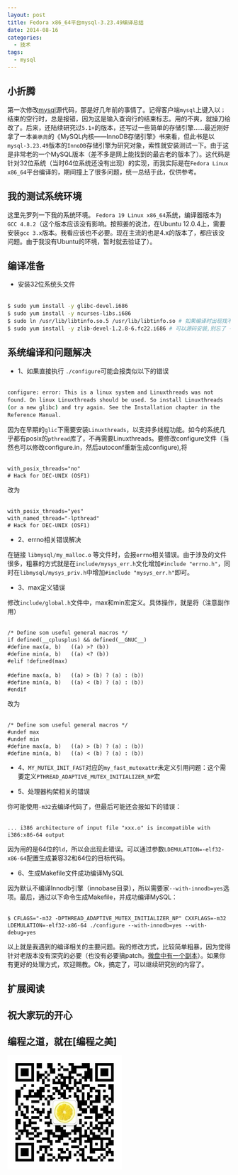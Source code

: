 ```yaml
---
layout: post
title: Fedora x86_64平台mysql-3.23.49编译总结
date: 2014-08-16
categories:
  - 技术
tags:
  - mysql
---
```

## 小折腾

第一次修改[mysql](http://www.mysql.com/)源代码，那是好几年前的事情了。记得客户端`mysql`上键入以`；`结束的空行时，总是报错，因为这是输入查询行的结束标志。用的不爽，就操刀给改了。后来，还陆续研究过`5.1+`的版本，还写过一些简单的存储引擎……最近刚好拿了一本`姜承尧`的《MySQL内核——InnoDB存储引擎》书来看，但此书是以`mysql-3.23.49`版本的`InnoDB`存储引擎为研究对象，索性就安装测试一下。由于这是非常老的一个MySQL版本（差不多是网上能找到的最古老的版本了）。这代码是针对32位系统（当时64位系统还没有出现）的实现，而我实际是在`Fedora Linux x86_64`平台编译的，期间撞上了很多问题，统一总结于此，仅供参考。


## 我的测试系统环境

这里先罗列一下我的系统环境。 `Fedora 19 Linux x86_64`系统，编译器版本为`GCC 4.8.2`（这个版本应该没有影响。按照姜的说法，在Ubuntu 12.0.4上，需要安装`gcc 3.x`版本。我看应该也不必要。现在主流的也是4.x的版本了，都应该没问题。由于我没有Ubuntu的环境，暂时就去验证了）。

## 编译准备

* 安装32位系统头文件

```bash

$ sudo yum install -y glibc-devel.i686
$ sudo yum install -y ncurses-libs.i686
$ sudo ln /usr/lib/libtinfo.so.5 /usr/lib/libtinfo.so # 如果编译时出现找不到32位的`tinfo`，需要执行此操作
$ sudo yum install -y zlib-devel-1.2.8-6.fc22.i686 # 可以源码安装,别忘了 -m32
```

## 系统编译和问题解决

* 1、如果直接执行 `./configure`可能会报类似以下的错误

```bash

configure: error: This is a linux system and Linuxthreads was not
found. On linux Linuxthreads should be used. So install Linuxthreads
(or a new glibc) and try again. See the Installation chapter in the
Reference Manual.
```
因为在早期的`glic`下需要安装`Linuxthreads`，以支持多线程功能。如今的系统几乎都有posix的`pthread`库了，不再需要Linuxthreads。要修改configure文件（当然也可以修改configure.in，然后autoconf重新生成configure),将

```text

with_posix_threads="no"
# Hack for DEC-UNIX (OSF1)
```
改为

```text

with_posix_threads="yes"
with_named_thread="-lpthread"
# Hack for DEC-UNIX (OSF1)
```

* 2、errno相关错误解决

在链接 `libmysql/my_malloc.o` 等文件时，会报`errno`相关错误。由于涉及的文件很多，粗暴的方式就是在`include/mysys_err.h`文化增加`#include "errno.h"`，同时在`libmysql/mysys_priv.h`中增加`#include "mysys_err.h"`即可。


* 3、max定义错误

修改`include/global.h`文件中，max和min宏定义。具体操作，就是将（注意副作用）

```text

/* Define som useful general macros */
if defined(__cplusplus) && defined(__GNUC__)
#define max(a, b)	((a) >? (b))
#define min(a, b)	((a) <? (b))
#elif !defined(max)

#define max(a, b)	((a) > (b) ? (a) : (b))
#define min(a, b)	((a) < (b) ? (a) : (b))
#endif
```
改为

```text

/* Define som useful general macros */
#undef max
#undef min
#define max(a, b)	((a) > (b) ? (a) : (b))
#define min(a, b)	((a) < (b) ? (a) : (b))
```

* 4、`MY_MUTEX_INIT_FAST`对应的`my_fast_mutexattr`未定义引用问题：这个需要定义`PTHREAD_ADAPTIVE_MUTEX_INITIALIZER_NP`宏

* 5、处理器构架相关的错误

你可能使用`-m32`去编译代码了，但最后可能还会报如下的错误：

```text

... i386 architecture of input file "xxx.o" is incompatible with i386:x86-64 output
```
因为用的是64位的`ld`，所以会出现此错误。可以通过参数`LDEMULATION=-elf32-x86-64`配置生成兼容32和64位的目标代码。

* 6、生成Makefile文件成功编译MySQL

因为默认不编译Innodb引擎（innobase目录），所以需要家`--with-innodb=yes`选项。最后，通过以下命令生成Makefile，并成功编译MySQL：

```text

$ CFLAGS="-m32 -DPTHREAD_ADAPTIVE_MUTEX_INITIALIZER_NP" CXXFLAGS=-m32 LDEMULATION=-elf32-x86-64 ./configure --with-innodb=yes --with-debug=yes 
```

以上就是我遇到的编译相关的主要问题。我的修改方式，比较简单粗暴，因为觉得针对老版本没有深究的必要（也没有必要搞patch。[微盘中有一个副本](http://vdisk.weibo.com/s/zvn9RXCUaV1mw)）。如果你有更好的处理方式，欢迎赐教。Ok，搞定了，可以继续研究别的内容了。


## 扩展阅读


## 祝大家玩的开心

## 编程之道，就在[编程之美]

![编程之美](/img/weixin_qr.jpg)




